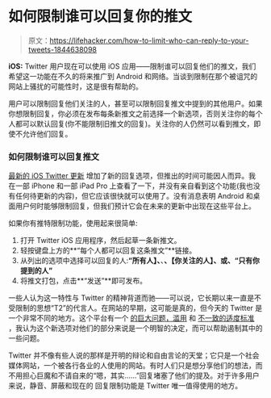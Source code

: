 # 如何限制谁可以回复你的推文

> 原文：<https://lifehacker.com/how-to-limit-who-can-reply-to-your-tweets-1844638098>

**iOS:** Twitter 用户现在可以使用 iOS 应用——限制谁可以回复他们的推文，我们希望这一功能在不久的将来推广到 Android 和网络。当谈到限制在那个被诅咒的网站上骚扰的可能性时，这是很有帮助的。



用户可以限制回复他们关注的人，甚至可以限制回复推文中提到的其他用户。如果你想限制回复，你必须在发布每条新推文之前选择一个新选项，否则关注你的每个人都可以默认回复(你不能限制旧推文的回复)。关注你的人仍然可以看到推文，即使不允许他们回复。

### 如何限制谁可以回复推文

[最新的 iOS Twitter 更新](https://apps.apple.com/us/app/twitter/id333903271) 增加了新的回复选项，但推出的时间可能因人而异。我在一部 iPhone 和一部 iPad Pro 上查看了一下，并没有亲自看到这个功能(我也没有任何待更新的内容)，但它应该很快就可以使用了。没有消息表明 Android 和桌面用户何时能够限制回复，但我们预计它会在未来的更新中出现在这些平台上。

如果你有推特限制功能，使用起来很简单:

1.  打开 Twitter iOS 应用程序，然后起草一条新推文。
2.  轻按键盘上方的**“每个人都可以回复这条推文”**链接。
3.  从列出的选项中选择可以回复的人:**“所有人】、**、**、【你关注的人】、**或**、“只有你提到的人”**
4.  将推文打包，点击**“发送”**即可发布。

一些人认为这一特性与 Twitter 的精神背道而驰——可以说，它长期以来一直是不受限制的思想“T2”的代言人。在网站的早期，这可能是真的，但今天的 Twitter 是一个非常不同的地方。这个平台有一个 [的巨大问题，滥用](https://www.cnbc.com/2019/06/07/how-trolls-use-twitter-lists-to-target-and-harass-other-users.html) 和 [不一致的适度标准](https://www.amnesty.org/en/latest/research/2018/03/online-violence-against-women-chapter-4/) ，我认为这个新选项对他们的部分来说是一个明智的决定，而可以帮助遏制其中的一些问题。

Twitter 并不像有些人说的那样是开明的辩论和自由言论的天堂；它只是一个社会媒体网站，一个被各行各业的人使用的网站。有时人们只是想分享他们的想法，而不用担心巨魔和不请自来的“嗯，其实……”回复堵塞了他们的提及。对于许多用户来说，静音、屏蔽和现在的 回复限制功能是 Twitter 唯一值得使用的地方。